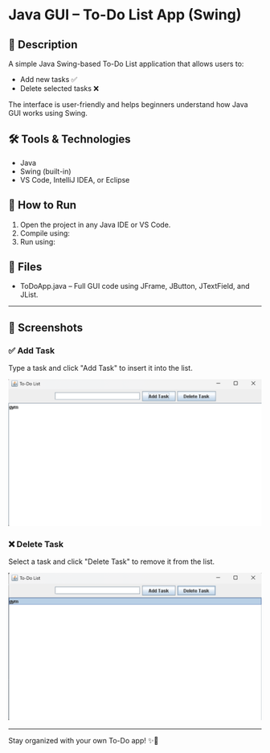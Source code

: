 # Java GUI – To-Do List App (Swing)

## 📌 Description
A simple Java Swing-based To-Do List application that allows users to:
- Add new tasks ✅
- Delete selected tasks ❌

The interface is user-friendly and helps beginners understand how Java GUI works using Swing.

## 🛠 Tools & Technologies
- Java
- Swing (built-in)
- VS Code, IntelliJ IDEA, or Eclipse

## 📂 How to Run
1. Open the project in any Java IDE or VS Code.
2. Compile using:
3.  Run using:


## 📁 Files
- ToDoApp.java – Full GUI code using JFrame, JButton, JTextField, and JList.

---

## 📸 Screenshots

### ✅ Add Task
Type a task and click "Add Task" to insert it into the list.

![Add Task](https://github.com/9A-Ayush/task-6-To-do-app-/blob/main/ss/Screenshot%202025-07-02%20205212.png)

### ❌ Delete Task
Select a task and click "Delete Task" to remove it from the list.

![Delete Task](https://github.com/9A-Ayush/task-6-To-do-app-/blob/main/ss/Screenshot%202025-07-02%20205228.png)

---

Stay organized with your own To-Do app! ✨📝
